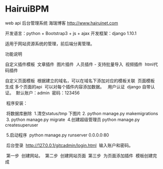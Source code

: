 # HairuiBPM
web api 后台管理系统
海瑞博客 http://www.hairuinet.com

开发语言：python + Bootstrap3 + js + ajax
开发框架：django 1.10.1

适用于网站资源系统的管理，前后端分离管理。

功能说明

自定义插件模板
  文章插件
  图片插件
  人员插件 - 支持批量导入
  视频插件
  html代码插件
  
自定义页面模板
  根据建立的域名，可以在域名下添加对应的模板关联
  页面模板 生成 多个页面的api 
  可以对每个插件内容添加数据。
  
用户认证
  django 自带认证。
  默认账户：admin  密码：123456
  
  
  程序安装：
  
  将数据库删除
  1.清空status/tmp 下图片
  2. python manage.py makemigrations
  3. python manage.py migrate
  4.创建超级管理员 python manage.py createsuperuser
  
  5.启动程序
  python manage.py runserver 0.0.0.0:80
  
  后台登录
  http://127.0.0.1/gitcadmin/login.html
  输入账户和密码。
  
  第一步
  创建网站，
  第二步
  创建网站页面
  第三步
  为页面添加插件
  模板创建完成
  
  
